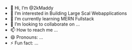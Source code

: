 - 👋 Hi, I’m @2kMaddy
- 👀 I’m interested in Building Large Scal Webapplications
- 🌱 I’m currently learning MERN Fullstack
- 💞️ I’m looking to collaborate on ...
- 📫 How to reach me ...
- 😄 Pronouns: ...
- ⚡ Fun fact: ...

<!---
2kMaddy/2kMaddy is a ✨ special ✨ repository because its `README.md` (this file) appears on your GitHub profile.
You can click the Preview link to take a look at your changes.
--->
